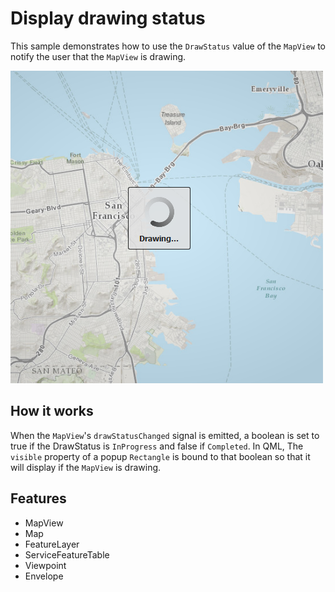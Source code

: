 # Display drawing status

This sample demonstrates how to use the `DrawStatus` value of the `MapView` to notify the user that the `MapView` is drawing.

![](screenshot.png)

## How it works
When the `MapView`'s `drawStatusChanged` signal is emitted, a boolean is set to true if the DrawStatus is `InProgress` and false if `Completed`. In QML, The `visible` property of a popup `Rectangle` is bound to that boolean so that it will display if the `MapView` is drawing. 

## Features
- MapView
- Map
- FeatureLayer
- ServiceFeatureTable
- Viewpoint
- Envelope

